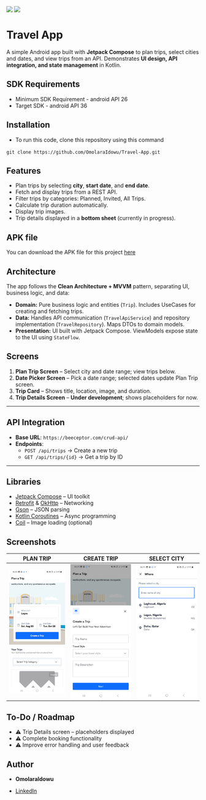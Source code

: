 <img src="https://img.shields.io/badge/made%20with-kotlin-blue.svg?style=plastic"> <img src="https://img.shields.io/badge/API-26%2B-brightgreen.svg?style=plastic">
<br>

# Travel App

A simple Android app built with **Jetpack Compose** to plan trips, select cities and dates, and view trips from an API. Demonstrates **UI design, API integration, and state management** in Kotlin.

## SDK Requirements
- Minimum SDK Requirement - android API 26
- Target SDK - android API 36 

## Installation
 - To run this code, clone this repository using this command

`git clone https://github.com/OmolaraIdowu/Travel-App.git`

## Features

- Plan trips by selecting **city**, **start date**, and **end date**.
- Fetch and display trips from a REST API.
- Filter trips by categories: Planned, Invited, All Trips.
- Calculate trip duration automatically.
- Display trip images.
- Trip details displayed in a **bottom sheet** (currently in progress).

## APK file

You can download the APK file for this project [here](https://drive.google.com/file/d/1ps3i5alHHwElhF2ZgggE3JeajVVjyZHf/view?usp=drivesdk)

## Architecture 
The app follows the **Clean Architecture + MVVM** pattern, separating UI, business logic, and data:

- **Domain:** Pure business logic and entities (`Trip`). Includes UseCases for creating and fetching trips.
- **Data:** Handles API communication (`TravelApiService`) and repository implementation (`TravelRepository`). Maps DTOs to domain models.
- **Presentation:** UI built with Jetpack Compose. ViewModels expose state to the UI using `StateFlow`.

## Screens

1. **Plan Trip Screen** – Select city and date range; view trips below.
2. **Date Picker Screen** – Pick a date range; selected dates update Plan Trip screen.
3. **Trip Card** – Shows title, location, image, and duration.
4. **Trip Details Screen** – **Under development**; shows placeholders for now.

---

## API Integration

- **Base URL**: `https://beeceptor.com/crud-api/`
- **Endpoints**:
    - `POST /api/trips` → Create a new trip
    - `GET /api/trips/{id}` → Get a trip by ID

---

## Libraries
* [Jetpack Compose](https://developer.android.com/jetpack/compose) – UI toolkit
* [Retrofit](https://square.github.io/retrofit/) & [OkHttp](https://square.github.io/okhttp/) – Networking
* [Gson](https://github.com/google/gson) – JSON parsing
* [Kotlin Coroutines](https://developer.android.com/kotlin/coroutines) – Async programming
* [Coil](https://coil-kt.github.io/coil/) – Image loading (optional)

## Screenshots
PLAN TRIP | CREATE TRIP | SELECT CITY |
| :---------------: | :---------------: | :---------------: |
| <img src="https://github.com/OmolaraIdowu/Travel-App/blob/main/screenshots/img.png" align="center" width="100%" alt="Screen 1"> | <img src="https://github.com/OmolaraIdowu/Travel-App/blob/main/screenshots/img_1.png" align="center" width="100%" alt="Screen 2"> | <img src="https://github.com/OmolaraIdowu/Travel-App/blob/main/screenshots/img_2.png" align="center" width="100%" alt="Screen 3">

## To-Do / Roadmap

- ⚠️ Trip Details screen – placeholders displayed
- ⚠️ Complete booking functionality
- ⚠️ Improve error handling and user feedback


## Author

* **OmolaraIdowu**  
 - [LinkedIn](https://www.linkedin.com/in/omolara-idowu-0273661b4/)
